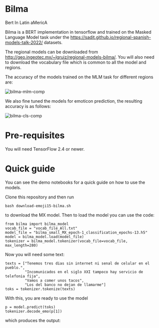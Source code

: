 # Bilma
Bert In Latin aMericA

Bilma is a BERT implementation in tensorflow and trained on the Masked Language Model task under the https://sadit.github.io/regional-spanish-models-talk-2022/ datasets.

The regional models can be downloaded from http://geo.ingeotec.mx/~lgruiz/regional-models-bilma/. You will also need to download the vocabulary file which is common to all the model and regions.

The accuracy of the models trained on the MLM task for different regions are:

![bilma-mlm-comp](https://user-images.githubusercontent.com/392873/163045798-89bd45c5-b654-4f16-b3e2-5cf404e12ddd.png)

We also fine tuned the models for emoticon prediction, the resulting accuracy is as follows:

![bilma-cls-comp](https://user-images.githubusercontent.com/392873/163046824-0109e00f-3a54-486e-b93e-fbe09fbc7588.png)

# Pre-requisites

You will need TensorFlow 2.4 or newer.

# Quick guide

You can see the demo notebooks for a quick guide on how to use the models.

Clone this repository and then run 
```
bash download-emoji15-bilma.sh
```

to download the MX model. Then to load the model you can use the code:
```
from bilma import bilma_model
vocab_file = "vocab_file_All.txt"
model_file = "bilma_small_MX_epoch-1_classification_epochs-13.h5"
model = bilma_model.load(model_file)
tokenizer = bilma_model.tokenizer(vocab_file=vocab_file,
max_length=280)
```

Now you will need some text:
```
texts = ["Tenemos tres dias sin internet ni senal de celular en el pueblo.",
         "Incomunicados en el siglo XXI tampoco hay servicio de telefonia fija",
         "Vamos a comer unos tacos",
         "Los del banco no dejan de llamarme"]
toks = tokenizer.tokenize(texts)
```

With this, you are ready to use the model
```
p = model.predict(toks)
tokenizer.decode_emo(p[1])
```

which produces the output:
